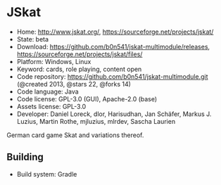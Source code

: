 # JSkat

- Home: http://www.jskat.org/, https://sourceforge.net/projects/jskat/
- State: beta
- Download: https://github.com/b0n541/jskat-multimodule/releases, https://sourceforge.net/projects/jskat/files/
- Platform: Windows, Linux
- Keyword: cards, role playing, content open
- Code repository: https://github.com/b0n541/jskat-multimodule.git (@created 2013, @stars 22, @forks 14)
- Code language: Java
- Code license: GPL-3.0 (GUI), Apache-2.0 (base)
- Assets license: GPL-3.0
- Developer: Daniel Loreck, dlor, Harisudhan, Jan Schäfer, Markus J. Luzius, Martin Rothe, mjluzius, mlrdev, Sascha Laurien

German card game Skat and variations thereof.

## Building

- Build system: Gradle
